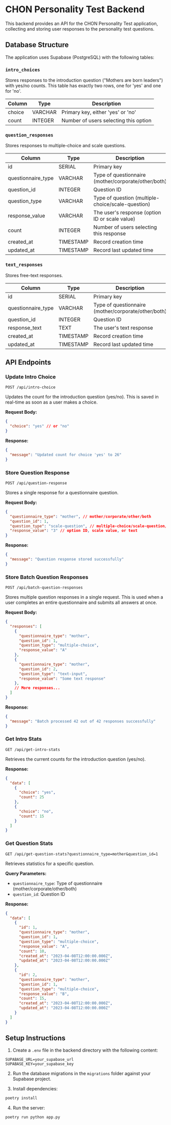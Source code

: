 # CHON Personality Test Backend

This backend provides an API for the CHON Personality Test application, collecting and storing user responses to the personality test questions.

## Database Structure

The application uses Supabase (PostgreSQL) with the following tables:

### `intro_choices`

Stores responses to the introduction question ("Mothers are born leaders") with yes/no counts. This table has exactly two rows, one for 'yes' and one for 'no'.

| Column      | Type      | Description                           |
|-------------|-----------|---------------------------------------|
| choice      | VARCHAR   | Primary key, either 'yes' or 'no'     |
| count       | INTEGER   | Number of users selecting this option |

### `question_responses`

Stores responses to multiple-choice and scale questions.

| Column             | Type      | Description                                       |
|--------------------|-----------|---------------------------------------------------|
| id                 | SERIAL    | Primary key                                       |
| questionnaire_type | VARCHAR   | Type of questionnaire (mother/corporate/other/both) |
| question_id        | INTEGER   | Question ID                                       |
| question_type      | VARCHAR   | Type of question (multiple-choice/scale-question) |
| response_value     | VARCHAR   | The user's response (option ID or scale value)    |
| count              | INTEGER   | Number of users selecting this response           |
| created_at         | TIMESTAMP | Record creation time                              |
| updated_at         | TIMESTAMP | Record last updated time                          |

### `text_responses`

Stores free-text responses.

| Column             | Type      | Description                                       |
|--------------------|-----------|---------------------------------------------------|
| id                 | SERIAL    | Primary key                                       |
| questionnaire_type | VARCHAR   | Type of questionnaire (mother/corporate/other/both) |
| question_id        | INTEGER   | Question ID                                       |
| response_text      | TEXT      | The user's text response                          |
| created_at         | TIMESTAMP | Record creation time                              |
| updated_at         | TIMESTAMP | Record last updated time                          |

## API Endpoints

### Update Intro Choice

```
POST /api/intro-choice
```

Updates the count for the introduction question (yes/no). This is saved in real-time as soon as a user makes a choice.

**Request Body:**
```json
{
  "choice": "yes" // or "no"
}
```

**Response:**
```json
{
  "message": "Updated count for choice 'yes' to 26"
}
```

### Store Question Response

```
POST /api/question-response
```

Stores a single response for a questionnaire question.

**Request Body:**
```json
{
  "questionnaire_type": "mother", // mother/corporate/other/both
  "question_id": 1,
  "question_type": "scale-question", // multiple-choice/scale-question/text-input
  "response_value": "3" // option ID, scale value, or text
}
```

**Response:**
```json
{
  "message": "Question response stored successfully"
}
```

### Store Batch Question Responses

```
POST /api/batch-question-responses
```

Stores multiple question responses in a single request. This is used when a user completes an entire questionnaire and submits all answers at once.

**Request Body:**
```json
{
  "responses": [
    {
      "questionnaire_type": "mother",
      "question_id": 1,
      "question_type": "multiple-choice",
      "response_value": "A"
    },
    {
      "questionnaire_type": "mother",
      "question_id": 2,
      "question_type": "text-input",
      "response_value": "Some text response"
    },
    // More responses...
  ]
}
```

**Response:**
```json
{
  "message": "Batch processed 42 out of 42 responses successfully"
}
```

### Get Intro Stats

```
GET /api/get-intro-stats
```

Retrieves the current counts for the introduction question (yes/no).

**Response:**
```json
{
  "data": [
    {
      "choice": "yes",
      "count": 25
    },
    {
      "choice": "no",
      "count": 15
    }
  ]
}
```

### Get Question Stats

```
GET /api/get-question-stats?questionnaire_type=mother&question_id=1
```

Retrieves statistics for a specific question.

**Query Parameters:**
- `questionnaire_type`: Type of questionnaire (mother/corporate/other/both)
- `question_id`: Question ID

**Response:**
```json
{
  "data": [
    {
      "id": 1,
      "questionnaire_type": "mother",
      "question_id": 1,
      "question_type": "multiple-choice",
      "response_value": "A",
      "count": 10,
      "created_at": "2023-04-08T12:00:00.000Z",
      "updated_at": "2023-04-08T12:00:00.000Z"
    },
    {
      "id": 2,
      "questionnaire_type": "mother",
      "question_id": 1,
      "question_type": "multiple-choice",
      "response_value": "B",
      "count": 15,
      "created_at": "2023-04-08T12:00:00.000Z",
      "updated_at": "2023-04-08T12:00:00.000Z"
    }
  ]
}
```

## Setup Instructions

1. Create a `.env` file in the backend directory with the following content:
```
SUPABASE_URL=your_supabase_url
SUPABASE_KEY=your_supabase_key
```

2. Run the database migrations in the `migrations` folder against your Supabase project.

3. Install dependencies:
```bash
poetry install
```

4. Run the server:
```bash
poetry run python app.py
``` 